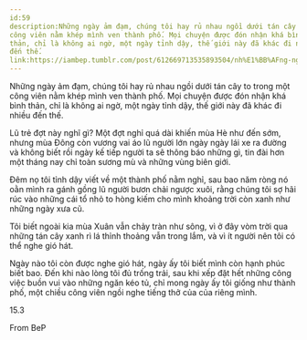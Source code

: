 ```yaml
---
id:59
description:Những ngày ảm đạm, chúng tôi hay rủ nhau ngồi dưới tán cây to trong một
công viên nằm khép mình ven thành phố. Mọi chuyện được đón nhận khá bình
thản, chỉ là không ai ngờ, một ngày tỉnh dậy, thế giới này đã khác đi nhiều
đến thế.
link:https://iambep.tumblr.com/post/612669713535893504/nh%E1%BB%AFng-ng%C3%A0y-%E1%BA%A3m-%C4%91%E1%BA%A1m-ch%C3%BAng-t%C3%B4i-hay-r%E1%BB%A7-nhau-ng%E1%BB%93i-d%C6%B0%E1%BB%9Bi
---
```


Những ngày ảm đạm, chúng tôi hay rủ nhau ngồi dưới tán cây to trong một
công viên nằm khép mình ven thành phố. Mọi chuyện được đón nhận khá bình
thản, chỉ là không ai ngờ, một ngày tỉnh dậy, thế giới này đã khác đi nhiều
đến thế.

Lũ trẻ đợt này nghĩ gì? Một đợt nghỉ quá dài khiến mùa Hè như đến sớm, nhưng
mùa Đông còn vương vai áo lũ người lớn ngày ngày lái xe ra đường và không
biết rồi ngày kế tiếp người ta sẽ thông báo những gì, tin đài hơn một tháng
nay chỉ toàn sương mù và những vùng biên giới.

Đêm nọ tôi tỉnh dậy viết về một thành phố nằm nghỉ, sau bao năm ròng nó
oằn mình ra gánh gồng lũ người bươn chải ngược xuôi, rằng chúng tôi sợ hãi
rúc vào những cái tổ nhỏ to hòng kiếm cho mình khoảng trời còn xanh như
những ngày xưa cũ.

Tôi biết ngoài kia mùa Xuân vẫn chảy tràn như sông, vì ở đây vòm trời qua
những tán cây xanh rì lá thỉnh thoảng vẫn trong lắm, và vì ít người nên
tôi có thể nghe gió hát.

Ngày nào tôi còn được nghe gió hát, ngày ấy tôi biết mình còn hạnh phúc
biết bao. Đến khi nào lòng tôi đủ trống trải, sau khi xếp đặt hết những
công việc buồn vui vào những ngăn kéo tủ, chỉ mong ngày ấy tôi giống như
thành phố, một chiều công viên ngồi nghe tiếng thở của của riêng mình.

15.3

From BeP